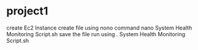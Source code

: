 # project1

create Ec2 Instance
create file using nono command nano System Health Monitoring Script.sh
save the file
run using . System Health Monitoring Script.sh
